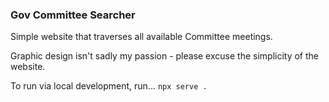 ### Gov Committee Searcher
Simple website that traverses all available Committee meetings.

Graphic design isn't sadly my passion - please excuse the simplicity of the website.

To run via local development, run...
`npx serve .`
